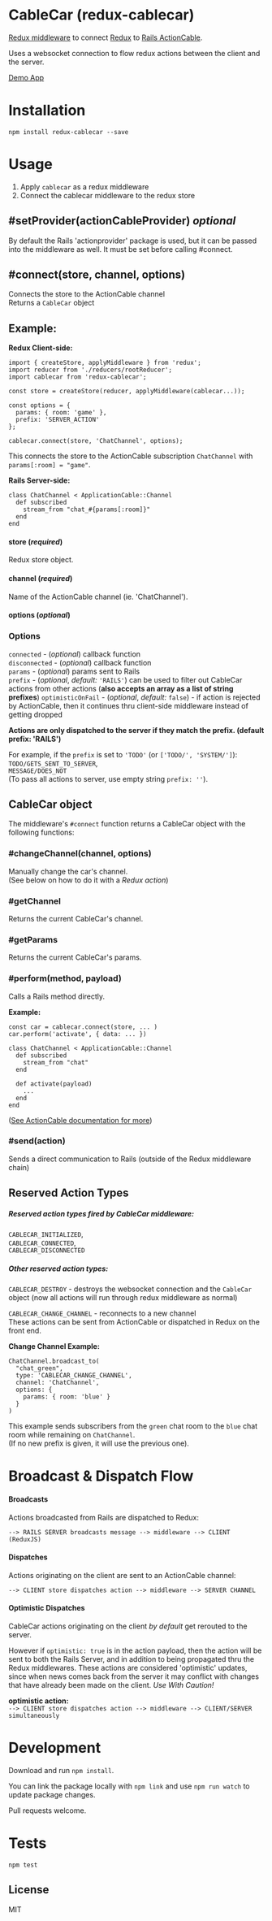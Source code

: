 # CableCar (redux-cablecar)

[Redux middleware](http://redux.js.org/docs/api/applyMiddleware.html) to connect [Redux](http://redux.js.org/) to [Rails ActionCable](http://edgeguides.rubyonrails.org/action_cable_overview.html).  

Uses a websocket connection to flow redux actions between the client and the server.  

[Demo App](https://github.com/ndhays/redux-cablecar-Rails-Demo-App)

# Installation
`npm install redux-cablecar --save`

# Usage
1. Apply `cablecar` as a redux middleware
2. Connect the cablecar middleware to the redux store

## #setProvider(actionCableProvider) *optional*
By default the Rails 'actionprovider' package is used, but it can be passed into the middleware as well. It must be set before calling #connect.

## #connect(store, channel, options)
Connects the store to the ActionCable channel   
Returns a `CableCar` object

## Example:
**Redux Client-side:**
```js6
import { createStore, applyMiddleware } from 'redux';
import reducer from './reducers/rootReducer';
import cablecar from 'redux-cablecar';

const store = createStore(reducer, applyMiddleware(cablecar...));

const options = {
  params: { room: 'game' },
  prefix: 'SERVER_ACTION'
};

cablecar.connect(store, 'ChatChannel', options);
```
This connects the store to the ActionCable subscription `ChatChannel` with `params[:room] = "game"`.  


**Rails Server-side:**
```rubyonrails
class ChatChannel < ApplicationCable::Channel
  def subscribed
    stream_from "chat_#{params[:room]}"
  end
end
```
#### store (*required*)  
Redux store object.  

#### channel (*required*)  
Name of the ActionCable channel (ie. 'ChatChannel').  

#### options (*optional*)  

### Options  
`connected` - (*optional*) callback function  
`disconnected` - (*optional*) callback function  
`params` - (*optional*) params sent to Rails  
`prefix` - (*optional*, *default:* `'RAILS'`) can be used to filter out CableCar actions from other actions (**also accepts an array as a list of string prefixes**)
`optimisticOnFail` - (*optional*, *default:* `false`) - if action is rejected by ActionCable, then it continues thru client-side middleware instead of getting dropped

**Actions are only dispatched to the server if they match the prefix. (default prefix: 'RAILS')**  

For example, if the `prefix` is set to `'TODO'` (or `['TODO/', 'SYSTEM/']`):  
`TODO/GETS_SENT_TO_SERVER`,  
`MESSAGE/DOES_NOT`  
(To pass all actions to server, use empty string `prefix: ''`).

## CableCar object
The middleware's `#connect` function returns a CableCar object with the following functions:

### #changeChannel(channel, options)
Manually change the car's channel.  
(See below on how to do it with a *Redux action*)

### #getChannel
Returns the current CableCar's channel.

### #getParams
Returns the current CableCar's params.

### #perform(method, payload)
Calls a Rails method directly.

**Example:**
```js6
const car = cablecar.connect(store, ... )
car.perform('activate', { data: ... })
```
```rubyonrails
class ChatChannel < ApplicationCable::Channel
  def subscribed
    stream_from "chat"
  end

  def activate(payload)
    ...
  end
end
```
([See ActionCable documentation for more](http://edgeguides.rubyonrails.org/action_cable_overview.html))

### #send(action)
Sends a direct communication to Rails (outside of the Redux middleware chain)

## Reserved Action Types
##### Reserved action types fired by CableCar middleware:
`CABLECAR_INITIALIZED`,  
`CABLECAR_CONNECTED`,  
`CABLECAR_DISCONNECTED`  

##### Other reserved action types:
`CABLECAR_DESTROY` - destroys the websocket connection and the `CableCar`
  object (now all actions will run through redux middleware as normal)  

`CABLECAR_CHANGE_CHANNEL` - reconnects to a new channel  
These actions can be sent from ActionCable or dispatched in Redux on the front end.  

**Change Channel Example:**  
```rubyonrails
ChatChannel.broadcast_to(
  "chat_green",
  type: 'CABLECAR_CHANGE_CHANNEL',
  channel: 'ChatChannel',
  options: {
    params: { room: 'blue' }
  }
)
```

This example sends subscribers from the `green` chat room to the `blue` chat room while remaining on `ChatChannel`.  
(If no new prefix is given, it will use the previous one).  

# Broadcast & Dispatch Flow
#### Broadcasts
Actions broadcasted from Rails are dispatched to Redux:

`--> RAILS SERVER broadcasts message --> middleware --> CLIENT (ReduxJS) `

#### Dispatches
Actions originating on the client are sent to an ActionCable channel:

`--> CLIENT store dispatches action --> middleware --> SERVER CHANNEL`

#### Optimistic Dispatches
CableCar actions originating on the client *by default* get rerouted to the server.

However if `optimistic: true` is in the action payload, then the action will be sent to both the Rails Server, and in addition to being propagated thru the Redux middlewares. These actions are considered 'optimistic' updates, since when news comes back from the server it may conflict with changes that have already been made on the client. *Use With Caution!*

**optimistic action:**  
`--> CLIENT store dispatches action --> middleware --> CLIENT/SERVER simultaneously`

# Development
Download and run `npm install`.  

You can link the package locally with `npm link` and use `npm run watch` to update package changes.  

Pull requests welcome.

# Tests
`npm test`

## License

MIT
